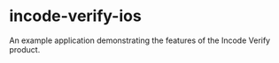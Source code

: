 # incode-verify-ios
An example application demonstrating the features of the Incode Verify product.
